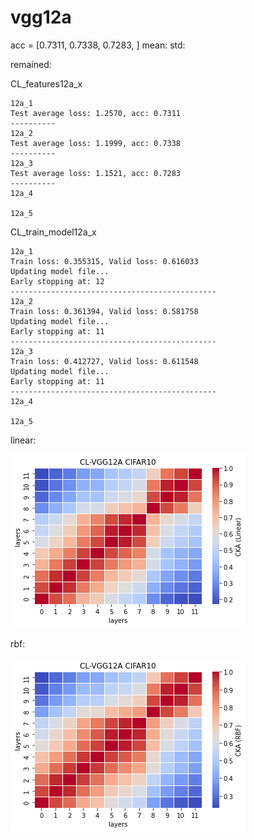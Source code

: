 # vgg12a
acc = [0.7311, 0.7338, 0.7283, ] mean: std:

remained:

CL_features12a_x
```
12a_1
Test average loss: 1.2570, acc: 0.7311
----------
12a_2
Test average loss: 1.1999, acc: 0.7338
----------
12a_3
Test average loss: 1.1521, acc: 0.7283
----------
12a_4

12a_5

```

CL_train_model12a_x
```
12a_1
Train loss: 0.355315, Valid loss: 0.616033
Updating model file...
Early stopping at: 12
----------------------------------------------
12a_2
Train loss: 0.361394, Valid loss: 0.581758
Updating model file...
Early stopping at: 11
----------------------------------------------
12a_3
Train loss: 0.412727, Valid loss: 0.611548
Updating model file...
Early stopping at: 11
----------------------------------------------
12a_4

12a_5

```


linear:

![cl_vgg12a_linear](cl_vgg12a_linear.png)

rbf:

![cl_vgg12a_rbf](cl_vgg12a_rbf.png)
